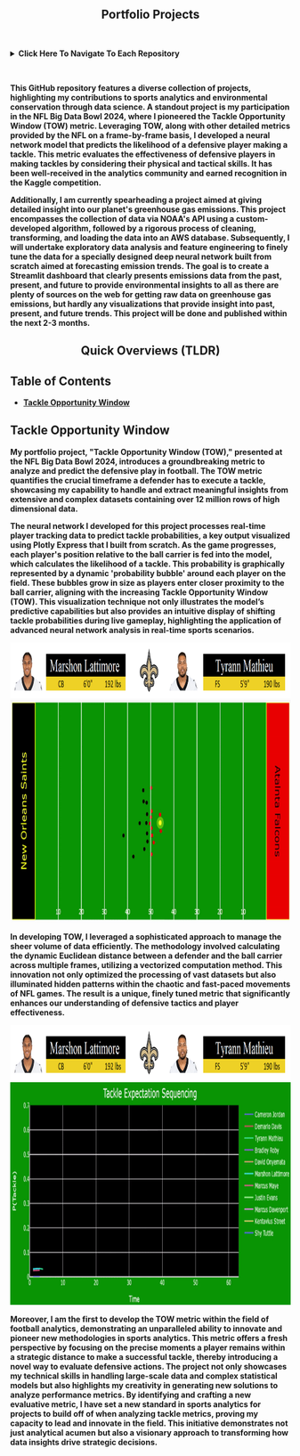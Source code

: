 <div align="center">
  <h2><b>Portfolio Projects<b></h2>
</div>

&nbsp;

<details>
  <summary><b>Click Here To Navigate To Each Repository<b></summary>

  - [Tackle Opportunity Window](https://github.com/TaberNater96/Portfolio-Projects/tree/main/NFL%20Big%20Data%20Bowl%202024)
</details>

&nbsp;

This GitHub repository features a diverse collection of projects, highlighting my contributions to sports analytics and environmental conservation through data science. A standout project is my participation in the NFL Big Data Bowl 2024, where I pioneered the Tackle Opportunity Window (TOW) metric. Leveraging TOW, along with other detailed metrics provided by the NFL on a frame-by-frame basis, I developed a neural network model that predicts the likelihood of a defensive player making a tackle. This metric evaluates the effectiveness of defensive players in making tackles by considering their physical and tactical skills. It has been well-received in the analytics community and earned recognition in the Kaggle competition.

Additionally, I am currently spearheading a project aimed at giving detailed insight into our planet's greenhouse gas emissions. This project encompasses the collection of data via NOAA's API using a custom-developed algorithm, followed by a rigorous process of cleaning, transforming, and loading the data into an AWS database. Subsequently, I will undertake exploratory data analysis and feature engineering to finely tune the data for a specially designed deep neural network built from scratch aimed at forecasting emission trends. The goal is to create a Streamlit dashboard that clearly presents emissions data from the past, present, and future to provide environmental insights to all as there are plenty of sources on the web for getting raw data on greenhouse gas emissions, but hardly any visualizations that provide insight into past, present, and future trends. This project will be done and published within the next 2-3 months. 

<div align="center">
  <h2>Quick Overviews (TLDR)</h2>
</div>

## Table of Contents
- [Tackle Opportunity Window](#tackle-opportunity-window)

<div id="tackle-opportunity-window">
  <h2>Tackle Opportunity Window</h2>
</div>

My portfolio project, "Tackle Opportunity Window (TOW)," presented at the NFL Big Data Bowl 2024, introduces a groundbreaking metric to analyze and predict the defensive play in football. The TOW metric quantifies the crucial timeframe a defender has to execute a tackle, showcasing my capability to handle and extract meaningful insights from extensive and complex datasets containing over 12 million rows of high dimensional data.

The neural network I developed for this project processes real-time player tracking data to predict tackle probabilities, a key output visualized using Plotly Express that I built from scratch. As the game progresses, each player's position relative to the ball carrier is fed into the model, which calculates the likelihood of a tackle. This probability is graphically represented by a dynamic 'probability bubble' around each player on the field. These bubbles grow in size as players enter closer proximity to the ball carrier, aligning with the increasing Tackle Opportunity Window (TOW). This visualization technique not only illustrates the model’s predictive capabilities but also provides an intuitive display of shifting tackle probabilities during live gameplay, highlighting the application of advanced neural network analysis in real-time sports scenarios.

<div align="center">
<img src="https://github.com/TaberNater96/Portfolio-Projects/blob/main/NFL%20Big%20Data%20Bowl%202024/Images/Players/Marshon%20and%20Tyrann.png?raw=true" width="800" height="100">
</div>

<div align="center">
<img src="https://github.com/TaberNater96/Portfolio-Projects/blob/main/NFL%20Big%20Data%20Bowl%202024/Images/TOW%20Animation.gif?raw=true" width="800" height="400">
</div>

In developing TOW, I leveraged a sophisticated approach to manage the sheer volume of data efficiently. The methodology involved calculating the dynamic Euclidean distance between a defender and the ball carrier across multiple frames, utilizing a vectorized computation method. This innovation not only optimized the processing of vast datasets but also illuminated hidden patterns within the chaotic and fast-paced movements of NFL games. The result is a unique, finely tuned metric that significantly enhances our understanding of defensive tactics and player effectiveness.

<div align="center">
<img src="https://github.com/TaberNater96/Portfolio-Projects/blob/main/NFL%20Big%20Data%20Bowl%202024/Images/Players/Marshon%20and%20Tyrann.png?raw=true" width="800" height="100">
</div>

<div align="center">
<img src="https://github.com/TaberNater96/Portfolio-Projects/blob/main/NFL%20Big%20Data%20Bowl%202024/Images/TOW%20Plot%20Animation.gif?raw=true" width="800" height="400">
</div>

Moreover, I am the first to develop the TOW metric within the field of football analytics, demonstrating an unparalleled ability to innovate and pioneer new methodologies in sports analytics. This metric offers a fresh perspective by focusing on the precise moments a player remains within a strategic distance to make a successful tackle, thereby introducing a novel way to evaluate defensive actions. The project not only showcases my technical skills in handling large-scale data and complex statistical models but also highlights my creativity in generating new solutions to analyze performance metrics. By identifying and crafting a new evaluative metric, I have set a new standard in sports analytics for projects to build off of when analyzing tackle metrics, proving my capacity to lead and innovate in the field. This initiative demonstrates not just analytical acumen but also a visionary approach to transforming how data insights drive strategic decisions.
























